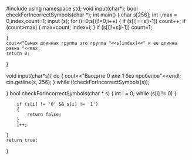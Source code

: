 #include <iostream>
using namespace std;
void input(char*);
bool checkForIncorrectSymbols(char *);
int main() {
    char s[256];
    int i,max = 0,index,count=1;
    input (s);
    for (i=0;s[i]!=0;i++)
    {
      if (s[i]==s[i-1])
          count++;
      if (count>max)
      {
          max=count;
          index=i;
      }
      if (s[i]!=s[i-1]) count=1;

    }
    cout<<"Самая длинная группа это группа "<<s[index]<<" и ее длинна равна "<<max;
    return 0;
}

void input(char*s){
    do {
        cout<<"Вводите 0 или 1 без пробелов"<<endl;
        cin.getline(s, 256);
    } while (!checkForIncorrectSymbols(s));

}
bool checkForIncorrectSymbols(char * s) {
    int i = 0;
    while (s[i] != 0) {

        if (s[i] != '0' && s[i] != '1')
        {
            return false;
        }
        i++;

    }
    return true;
}
